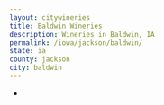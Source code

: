 ```yaml
---
layout: citywineries
title: Baldwin Wineries
description: Wineries in Baldwin, IA
permalink: /iowa/jackson/baldwin/
state: ia
county: jackson
city: baldwin
---
```

-

